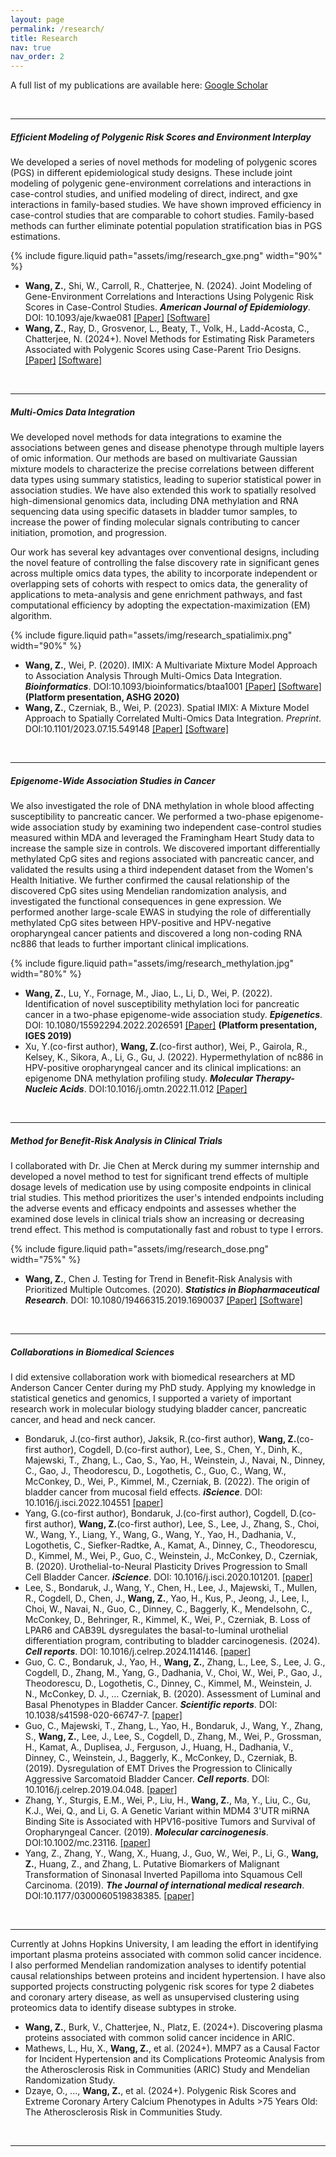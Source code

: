 ```yaml
---
layout: page
permalink: /research/
title: Research
nav: true
nav_order: 2
---
```

  
  <div class="publications" markdown="1">
  <p>A full list of my publications are available here: <a href="https://scholar.google.com/citations?user=n6MtCyUAAAAJ&hl=en&oi=ao" target="_blank">Google Scholar</a> </p>
  
&nbsp;

---
#####  __Efficient Modeling of Polygenic Risk Scores and Environment Interplay__

We developed a series of novel methods for modeling of polygenic scores (PGS) in different epidemiological study designs. These include joint modeling of polygenic gene-environment correlations and interactions in case-control studies, and unified modeling of direct, indirect, and gxe interactions in family-based studies. We have shown improved efficiency in case-control studies that are comparable to cohort studies. Family-based methods can further eliminate potential population stratification bias in PGS estimations.

{% include figure.liquid path="assets/img/research_gxe.png" width="90%" %}


- __Wang, Z.__, Shi, W., Carroll, R., Chatterjee, N. (2024). Joint Modeling of Gene-Environment Correlations and Interactions Using Polygenic Risk Scores in Case-Control Studies. *__American Journal of Epidemiology__*. DOI: 10.1093/aje/kwae081
[[Paper]](https://doi.org/10.1093/aje/kwae081) 
[[Software]](https://github.com/ziqiaow/RetroGE)  
- __Wang, Z.__, Ray, D., Grosvenor, L., Beaty, T., Volk, H., Ladd-Acosta, C., Chatterjee, N. (2024+). Novel Methods for Estimating Risk Parameters Associated with Polygenic Scores using Case-Parent Trio Designs.
[[Paper]]() 
[[Software]](https://github.com/ziqiaow/PRS-TRI)  

&nbsp;



---

##### __Multi-Omics Data Integration__
We developed novel methods for data integrations to examine the associations between genes and disease phenotype through multiple layers of omic information. Our methods are based on multivariate Gaussian mixture models to characterize the precise correlations between different data types using summary statistics, leading to superior statistical power in association studies. We have also extended this work to spatially resolved high-dimensional genomics data, including DNA methylation and RNA sequencing data using specific datasets in bladder tumor samples, to increase the power of finding molecular signals contributing to cancer initiation, promotion, and progression. 

Our work has several key advantages over conventional designs, including the novel feature of controlling the false discovery rate in significant genes across multiple omics data types, the ability to incorporate independent or overlapping sets of cohorts with respect to omics data, the generality of applications to meta-analysis and gene enrichment pathways, and fast computational efficiency by adopting the expectation-maximization (EM) algorithm.

{% include figure.liquid path="assets/img/research_spatialimix.png" width="90%" %}



-	__Wang, Z.__, Wei, P. (2020). IMIX: A Multivariate Mixture Model Approach to Association Analysis Through Multi-Omics Data Integration. *__Bioinformatics__*.
 DOI:10.1093/bioinformatics/btaa1001
[[Paper]](https://doi.org/10.1093/bioinformatics/btaa1001)
[[Software]](https://github.com/ziqiaow/IMIX)
__(Platform presentation, ASHG 2020)__
-	__Wang, Z.__, Czerniak, B., Wei, P. (2023). Spatial IMIX: A Mixture Model Approach to Spatially Correlated Multi-Omics Data Integration. *Preprint*. DOI:10.1101/2023.07.15.549148
[[Paper]](https://www.biorxiv.org/content/10.1101/2023.07.15.549148v1)
[[Software]](https://github.com/ziqiaow/spatialimix)



&nbsp;


---

##### __Epigenome-Wide Association Studies in Cancer__
We also investigated the role of DNA methylation in whole blood affecting susceptibility to pancreatic cancer. We performed a two-phase epigenome-wide association study by examining two independent case-control studies measured within MDA and leveraged the Framingham Heart Study data to increase the sample size in controls. We discovered important differentially methylated CpG sites and regions associated with pancreatic cancer, and validated the results using a third independent dataset from the Women's Health Initiative. We further confirmed the causal relationship of the discovered CpG sites using Mendelian randomization analysis, and investigated the functional consequences in gene expression. We performed another large-scale EWAS in studying the role of differentially methylated CpG sites between HPV-positive and HPV-negative oropharyngeal cancer patients and discovered a long non-coding RNA nc886 that leads to further important clinical implications.

{% include figure.liquid path="assets/img/research_methylation.jpg" width="80%" %}


-	__Wang, Z.__, Lu, Y., Fornage, M., Jiao, L., Li, D., Wei, P. (2022). Identification of novel susceptibility methylation loci for pancreatic cancer in a two-phase epigenome-wide association study. *__Epigenetics__*. DOI: 10.1080/15592294.2022.2026591
[[Paper]](https://doi.org/10.1080/15592294.2022.2026591)
__(Platform presentation, IGES 2019)__
-	Xu, Y.(co-first author), __Wang, Z.__(co-first author), Wei, P., Gairola, R., Kelsey, K., Sikora, A., Li, G., Gu, J. (2022). Hypermethylation of nc886 in HPV-positive oropharyngeal cancer and its clinical implications: an epigenome DNA methylation profiling study. *__Molecular Therapy-Nucleic Acids__*. DOI:10.1016/j.omtn.2022.11.012
[[Paper]](https://doi.org/10.1016/j.omtn.2022.11.012)


&nbsp;


---




##### __Method for Benefit-Risk Analysis in Clinical Trials__
I collaborated with Dr. Jie Chen at Merck during my summer internship and developed a novel method to test for significant trend effects of multiple dosage levels of medication use by using composite endpoints in clinical trial studies. This method prioritizes the user's intended endpoints including the adverse events and efficacy endpoints and assesses whether the examined dose levels in clinical trials show an increasing or decreasing trend effect. This method is computationally fast and robust to type I errors.

{% include figure.liquid path="assets/img/research_dose.png" width="75%" %}


-	__Wang, Z.__, Chen J. Testing for Trend in Benefit-Risk Analysis with Prioritized Multiple Outcomes. (2020). *__Statistics in Biopharmaceutical Research__*. DOI: 10.1080/19466315.2019.1690037
[[Paper]](https://www.tandfonline.com/doi/full/10.1080/19466315.2019.1690037)
[[Software]](https://github.com/ziqiaow/MvTrend)



&nbsp;



---



##### __Collaborations in Biomedical Sciences__

I did extensive collaboration work with biomedical researchers at MD Anderson Cancer Center during my PhD study. Applying my knowledge in statistical genetics and genomics, I supported a variety of important research work in molecular biology studying bladder cancer, pancreatic cancer, and head and neck cancer. 

-	Bondaruk, J.(co-first author), Jaksik, R.(co-first author), __Wang, Z.__(co-first author), Cogdell, D.(co-first author), Lee, S., Chen, Y., Dinh, K., Majewski, T., Zhang, L., Cao, S., Yao, H., Weinstein, J., Navai, N., Dinney, C., Gao, J., Theodorescu, D., Logothetis, C., Guo, C., Wang, W., McConkey, D., Wei, P., Kimmel, M., Czerniak, B. (2022). The origin of bladder cancer from mucosal field effects. *__iScience__*.  DOI: 10.1016/j.isci.2022.104551
[[paper]](https://www.cell.com/iscience/fulltext/S2589-0042(22)00823-9)
-	Yang, G.(co-first author), Bondaruk, J.(co-first author), Cogdell, D.(co-first author), __Wang, Z.__(co-first author), Lee, S., Lee, J., Zhang, S., Choi, W., Wang, Y., Liang, Y., Wang, G., Wang, Y., Yao, H., Dadhania, V., Logothetis, C., Siefker-Radtke, A., Kamat, A., Dinney, C., Theodorescu, D., Kimmel, M., Wei, P., Guo, C., Weinstein, J., McConkey, D., Czerniak, B. (2020). Urothelial-to-Neural Plasticity Drives Progression to Small Cell Bladder Cancer. *__iScience__*. DOI: 10.1016/j.isci.2020.101201. [[paper]](https://www.cell.com/iscience/fulltext/S2589-0042(20)30386-2)
-	Lee, S., Bondaruk, J., Wang, Y., Chen, H., Lee, J., Majewski, T., Mullen, R., Cogdell, D., Chen, J., __Wang, Z.__, Yao, H., Kus, P., Jeong, J., Lee, I., Choi, W., Navai, N., Guo, C., Dinney, C., Baggerly, K., Mendelsohn, C., McConkey, D., Behringer, R., Kimmel, K., Wei, P., Czerniak, B. Loss of LPAR6 and CAB39L dysregulates the basal-to-luminal urothelial differentiation program, contributing to bladder carcinogenesis. (2024). *__Cell reports__*. DOI: 10.1016/j.celrep.2024.114146.
[[paper]](https://www.cell.com/cell-reports/fulltext/S2211-1247(24)00474-1)
-	Guo, C. C., Bondaruk, J., Yao, H., __Wang, Z.__, Zhang, L., Lee, S., Lee, J. G., Cogdell, D., Zhang, M., Yang, G., Dadhania, V., Choi, W., Wei, P., Gao, J., Theodorescu, D., Logothetis, C., Dinney, C., Kimmel, M., Weinstein, J. N., McConkey, D. J., … Czerniak, B. (2020). Assessment of Luminal and Basal Phenotypes in Bladder Cancer. *__Scientific reports__*. DOI: 10.1038/s41598-020-66747-7. [[paper]](https://www.nature.com/articles/s41598-020-66747-7)
-	Guo, C., Majewski, T., Zhang, L., Yao, H., Bondaruk, J., Wang, Y., Zhang, S., __Wang, Z.__, Lee, J., Lee, S., Cogdell, D., Zhang, M., Wei, P., Grossman, H., Kamat, A., Duplisea, J., Ferguson, J., Huang, H., Dadhania, V., Dinney, C., Weinstein, J., Baggerly, K., McConkey, D., Czerniak, B. (2019). Dysregulation of EMT Drives the Progression to Clinically Aggressive Sarcomatoid Bladder Cancer. *__Cell reports__*. DOI: 10.1016/j.celrep.2019.04.048. [[paper]](https://www.cell.com/cell-reports/fulltext/S2211-1247(19)30521-2)
-	Zhang, Y., Sturgis, E.M., Wei, P., Liu, H., __Wang, Z.__, Ma, Y., Liu, C., Gu, K.J., Wei, Q., and Li, G. A Genetic Variant within MDM4 3'UTR miRNA Binding Site is Associated with HPV16-positive Tumors and Survival of Oropharyngeal Cancer. (2019). *__Molecular carcinogenesis__*. DOI:10.1002/mc.23116. [[paper]](https://onlinelibrary.wiley.com/doi/abs/10.1002/mc.23116)
-	Yang, Z., Zhang, Y., Wang, X., Huang, J., Guo, W., Wei, P., Li, G., __Wang, Z.__, Huang, Z., and Zhang, L.  Putative Biomarkers of Malignant Transformation of Sinonasal Inverted Papilloma into Squamous Cell Carcinoma. (2019). *__The Journal of international medical research__*. DOI:10.1177/0300060519838385. [[paper]](https://journals.sagepub.com/doi/full/10.1177/0300060519838385)
    


&nbsp;


---

Currently at Johns Hopkins University, I am leading the effort in identifying important plasma proteins associated with common solid cancer incidence. I also performed Mendelian randomization analyses to identify potential causal relationships between proteins and incident hypertension. I have also supported projects constructing polygenic risk scores for type 2 diabetes and coronary artery disease, as well as unsupervised clustering using proteomics data to identify disease subtypes in stroke.

- __Wang, Z.__, Burk, V., Chatterjee, N., Platz, E. (2024+). Discovering plasma proteins associated with common solid cancer incidence in ARIC.
- Mathews, L., Hu, X., __Wang, Z.__, et al. (2024+). MMP7 as a Causal Factor for Incident Hypertension and its Complications Proteomic Analysis from the Atherosclerosis Risk in Communities (ARIC) Study and Mendelian Randomization Study. 
- Dzaye, O., ..., __Wang, Z.__, et al. (2024+). Polygenic Risk Scores and Extreme Coronary Artery Calcium Phenotypes in Adults >75 Years Old: The Atherosclerosis Risk in Communities Study.


&nbsp;


---
